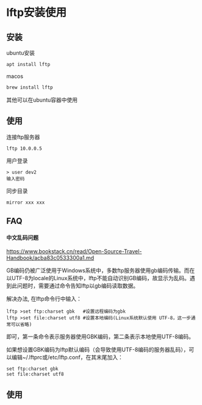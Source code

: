 # lftp安装使用

## 安装

ubuntu安装
```bash
apt install lftp
```

macos
```bash
brew install lftp
```

其他可以在ubuntu容器中使用

## 使用

连接ftp服务器
```
lftp 10.0.0.5
```

用户登录
```
> user dev2
输入密码
```

同步目录
```
mirror xxx xxx
```

## FAQ

#### 中文乱码问题

https://www.bookstack.cn/read/Open-Source-Travel-Handbook/acba83c0533300a1.md

GB编码仍被广泛使用于Windows系统中，多数ftp服务器使用gb编码传输。而在以UTF-8为locale的Linux系统中，lftp不能自动识别GB编码，故显示为乱码。遇到此问题时，需要通过命令告知lftp以gb编码读取数据。

解决办法, 在lftp命令行中输入：
```
lftp >set ftp:charset gbk   #设置远程编码为gbk
lftp >set file:charset utf8 #设置本地编码(Linux系统默认使用 UTF-8，这一步通常可以省略)
```
即可，第一条命令表示服务器使用GBK编码，第二条表示本地使用UTF-8编码。

如果想设置GBK编码为lftp默认编码（会导致使用UTF-8编码的服务器乱码），可以编辑~/.lftprc或/etc/lftp.conf，在其末尾加入：
```
set ftp:charset gbk
set file:charset utf8
```

## 使用
